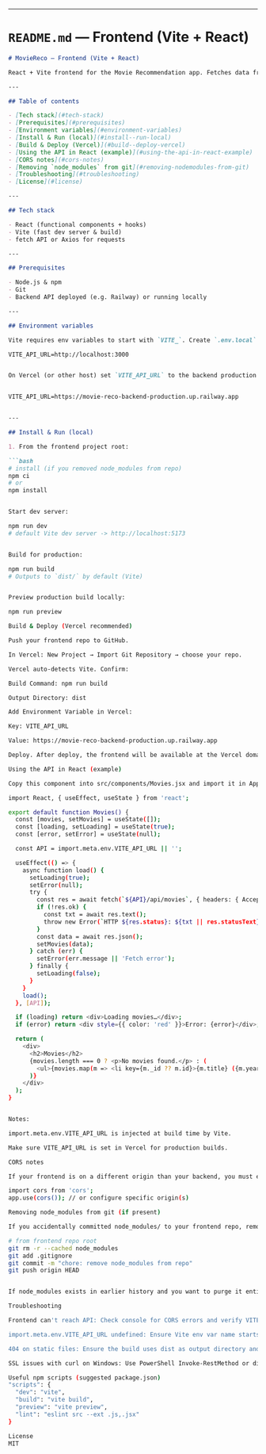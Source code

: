 
---

# `README.md` — Frontend (Vite + React)

```markdown
# MovieReco — Frontend (Vite + React)

React + Vite frontend for the Movie Recommendation app. Fetches data from a backend API and displays movie lists.

---

## Table of contents

- [Tech stack](#tech-stack)  
- [Prerequisites](#prerequisites)  
- [Environment variables](#environment-variables)  
- [Install & Run (local)](#install--run-local)  
- [Build & Deploy (Vercel)](#build--deploy-vercel)  
- [Using the API in React (example)](#using-the-api-in-react-example)  
- [CORS notes](#cors-notes)  
- [Removing `node_modules` from git](#removing-nodemodules-from-git)  
- [Troubleshooting](#troubleshooting)  
- [License](#license)

---

## Tech stack

- React (functional components + hooks)
- Vite (fast dev server & build)
- fetch API or Axios for requests

---

## Prerequisites

- Node.js & npm
- Git
- Backend API deployed (e.g. Railway) or running locally

---

## Environment variables

Vite requires env variables to start with `VITE_`. Create `.env.local` in the frontend root for local development:

VITE_API_URL=http://localhost:3000


On Vercel (or other host) set `VITE_API_URL` to the backend production URL:


VITE_API_URL=https://movie-reco-backend-production.up.railway.app


---

## Install & Run (local)

1. From the frontend project root:

```bash
# install (if you removed node_modules from repo)
npm ci
# or
npm install


Start dev server:

npm run dev
# default Vite dev server -> http://localhost:5173


Build for production:

npm run build
# Outputs to `dist/` by default (Vite)


Preview production build locally:

npm run preview

Build & Deploy (Vercel recommended)

Push your frontend repo to GitHub.

In Vercel: New Project → Import Git Repository → choose your repo.

Vercel auto-detects Vite. Confirm:

Build Command: npm run build

Output Directory: dist

Add Environment Variable in Vercel:

Key: VITE_API_URL

Value: https://movie-reco-backend-production.up.railway.app

Deploy. After deploy, the frontend will be available at the Vercel domain.

Using the API in React (example)

Copy this component into src/components/Movies.jsx and import it in App.jsx:

import React, { useEffect, useState } from 'react';

export default function Movies() {
  const [movies, setMovies] = useState([]);
  const [loading, setLoading] = useState(true);
  const [error, setError] = useState(null);

  const API = import.meta.env.VITE_API_URL || '';

  useEffect(() => {
    async function load() {
      setLoading(true);
      setError(null);
      try {
        const res = await fetch(`${API}/api/movies`, { headers: { Accept: 'application/json' }});
        if (!res.ok) {
          const txt = await res.text();
          throw new Error(`HTTP ${res.status}: ${txt || res.statusText}`);
        }
        const data = await res.json();
        setMovies(data);
      } catch (err) {
        setError(err.message || 'Fetch error');
      } finally {
        setLoading(false);
      }
    }
    load();
  }, [API]);

  if (loading) return <div>Loading movies…</div>;
  if (error) return <div style={{ color: 'red' }}>Error: {error}</div>;

  return (
    <div>
      <h2>Movies</h2>
      {movies.length === 0 ? <p>No movies found.</p> : (
        <ul>{movies.map(m => <li key={m._id ?? m.id}>{m.title} ({m.year})</li>)}</ul>
      )}
    </div>
  );
}


Notes:

import.meta.env.VITE_API_URL is injected at build time by Vite.

Make sure VITE_API_URL is set in Vercel for production builds.

CORS notes

If your frontend is on a different origin than your backend, you must enable CORS on the backend:

import cors from 'cors';
app.use(cors()); // or configure specific origin(s)

Removing node_modules from git (if present)

If you accidentally committed node_modules/ to your frontend repo, remove it from git history or at least from the current commit:

# from frontend repo root
git rm -r --cached node_modules
git add .gitignore
git commit -m "chore: remove node_modules from repo"
git push origin HEAD


If node_modules exists in earlier history and you want to purge it entirely, use BFG or git filter-repo (advanced, rewrites history).

Troubleshooting

Frontend can't reach API: Check console for CORS errors and verify VITE_API_URL is set correctly.

import.meta.env.VITE_API_URL undefined: Ensure Vite env var name starts with VITE_, restart dev server after editing .env.local, and set var in Vercel for production.

404 on static files: Ensure the build uses dist as output directory and Vercel's settings match.

SSL issues with curl on Windows: Use PowerShell Invoke-RestMethod or disable revocation check only for local testing (curl --ssl-no-revoke).

Useful npm scripts (suggested package.json)
"scripts": {
  "dev": "vite",
  "build": "vite build",
  "preview": "vite preview",
  "lint": "eslint src --ext .js,.jsx"
}

License
MIT